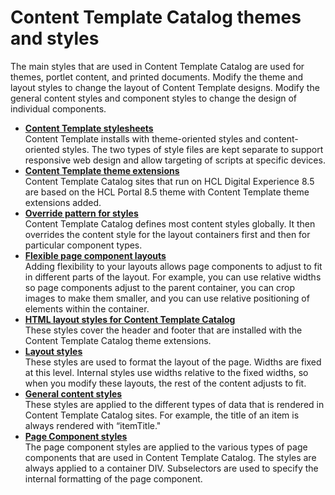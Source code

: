 # Content Template Catalog themes and styles

The main styles that are used in Content Template Catalog are used for themes, portlet content, and printed documents. Modify the theme and layout styles to change the layout of Content Template designs. Modify the general content styles and component styles to change the design of individual components.

-   **[Content Template stylesheets](../ctc/ctc_arch_css_files.md)**  
Content Template installs with theme-oriented styles and content-oriented styles. The two types of style files are kept separate to support responsive web design and allow targeting of scripts at specific devices.
-   **[Content Template theme extensions](../ctc/ctc_arch_theme.md)**  
Content Template Catalog sites that run on HCL Digital Experience 8.5 are based on the HCL Portal 8.5 theme with Content Template theme extensions added.
-   **[Override pattern for styles](../ctc/ctc_arch_css_override.md)**  
Content Template Catalog defines most content styles globally. It then overrides the content style for the layout containers first and then for particular component types.
-   **[Flexible page component layouts](../ctc/ctc_arch_css_flexlayout.md)**  
Adding flexibility to your layouts allows page components to adjust to fit in different parts of the layout. For example, you can use relative widths so page components adjust to the parent container, you can crop images to make them smaller, and you can use relative positioning of elements within the container.
-   **[HTML layout styles for Content Template Catalog](../ctc/ctc_arch_css_theme.md)**  
These styles cover the header and footer that are installed with the Content Template Catalog theme extensions.
-   **[Layout styles](../ctc/ctc_arch_css_layout.md)**  
These styles are used to format the layout of the page. Widths are fixed at this level. Internal styles use widths relative to the fixed widths, so when you modify these layouts, the rest of the content adjusts to fit.
-   **[General content styles](../ctc/ctc_arch_css_content.md)**  
These styles are applied to the different types of data that is rendered in Content Template Catalog sites. For example, the title of an item is always rendered with “itemTitle."
-   **[Page Component styles](../ctc/ctc_arch_css_component.md)**  
The page component styles are applied to the various types of page components that are used in Content Template Catalog. The styles are always applied to a container DIV. Subselectors are used to specify the internal formatting of the page component.



